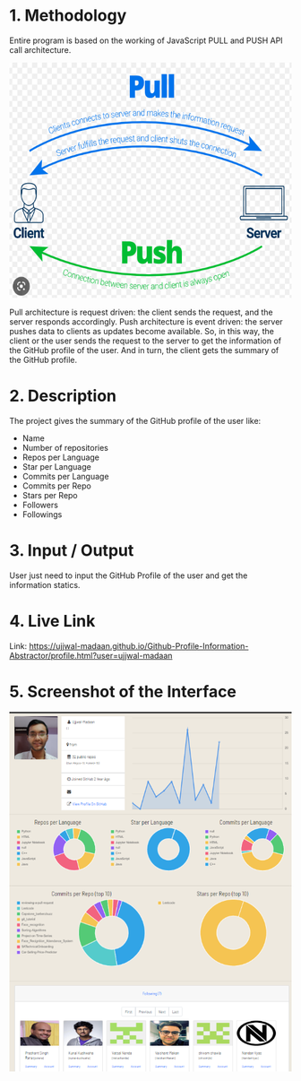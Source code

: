 # 1. Methodology

Entire program is based on the working of JavaScript PULL and PUSH API call architecture.

<img width="600" height="420" alt="image" src="https://github.com/Ujjwal-Madaan/Github-Profile-Information-Abstractor/blob/main/images/Screenshot%20(3711).png">

Pull architecture is request driven: the client sends the request, and the server responds accordingly. Push architecture is event driven: the server pushes data to clients as updates become available. So, in this way, the client or the user sends the request to the server to get the information of the GitHub profile of the user. And in turn, the client gets the summary of the GitHub profile.

# 2. Description

The project gives the summary of the GitHub profile of the user like:
- Name
- Number of repositories
- Repos per Language
- Star per Language
- Commits per Language
- Commits per Repo
- Stars per Repo
- Followers
- Followings

# 3. Input / Output
User just need to input the GitHub Profile of the user and get the information statics.

# 4. Live Link

Link: https://ujjwal-madaan.github.io/Github-Profile-Information-Abstractor/profile.html?user=ujjwal-madaan

# 5. Screenshot of the Interface

<div align = center>

<img
    src = 'https://github.com/Ujjwal-Madaan/Github-Profile-Information-Abstractor/blob/main/images/Main%20Image.png'
    width = 800
/>

</div>


